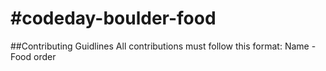 #codeday-boulder-food
====================
##Contributing Guidlines
All contributions must follow this format:
Name - Food order
